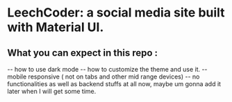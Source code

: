# LeechCoder: a social media site built with Material UI.

## What you can expect in this repo : 

   -- how to use dark mode
   -- how to customize the theme and use it.
   -- mobile responsive ( not on tabs and other mid range devices)
   -- no functionalities as well as backend stuffs at all now, maybe um gonna add it later when I will get some time. 